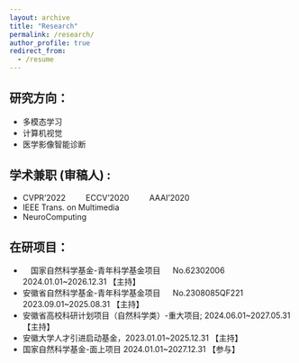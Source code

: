 ```yaml
---
layout: archive
title: "Research"
permalink: /research/
author_profile: true
redirect_from:
  - /resume
---
```



研究方向：
---

* 多模态学习
* 计算机视觉
* 医学影像智能诊断


学术兼职 (审稿人) :
---
* CVPR’2022 &emsp;&emsp; ECCV’2020 &emsp;&emsp; AAAI’2020
* IEEE Trans. on Multimedia
* NeuroComputing

在研项目：
---
* &emsp;国家自然科学基金-青年科学基金项目 &emsp; No.62302006 &emsp;&emsp;&emsp; 2024.01.01~2026.12.31 【主持】
* 安徽省自然科学基金-青年科学基金项目 &emsp; No.2308085QF221 &emsp; 2023.09.01~2025.08.31 【主持】
* 安徽省高校科研计划项目（自然科学类）-重大项目; 2024.06.01~2027.05.31 【主持】
* 安徽大学人才引进启动基金，2023.01.01~2025.12.31  【主持】
* 国家自然科学基金-面上项目 2024.01.01~2027.12.31 【参与】

